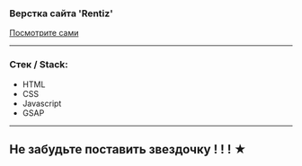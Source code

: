
### Верстка сайта 'Rentiz' 

  [Посмотрите сами](https://juliadooby.github.io/Rentiz/)

---

### Стек / Stack: 

* HTML
* CSS
* Javascript 
* GSAP

---

## Не забудьте поставить звездочку ! ! ! ★ 
